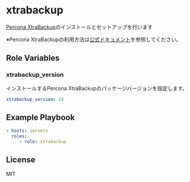 xtrabackup
=========

[Percona XtraBackup](https://www.percona.com/software/mysql-database/percona-xtrabackup)のインストールとセットアップを行います

※Percona XtraBackupの利用方法は[公式ドキュメント](https://www.percona.com/doc/percona-xtrabackup/2.4/index.html)を参照してください。

Role Variables
--------------

### xtrabackup_version

インストールするPercona XtraBackupのパッケージバージョンを指定します。

```yml
xtrabackup_version: 24
```

Example Playbook
----------------

```yaml
- hosts: servers
  roles:
     - role: xtrabackup
```

License
-------

MIT
